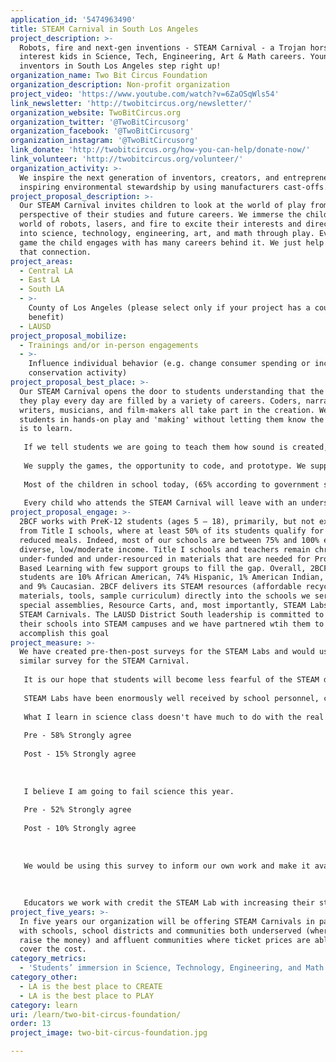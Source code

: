 ```yaml
---
application_id: '5474963490'
title: STEAM Carnival in South Los Angeles
project_description: >-
  Robots, fire and next-gen inventions - STEAM Carnival - a Trojan horse to
  interest kids in Science, Tech, Engineering, Art & Math careers. Young
  inventors in South Los Angeles step right up!
organization_name: Two Bit Circus Foundation
organization_description: Non-profit organization
project_video: 'https://www.youtube.com/watch?v=6ZaOSqWls54'
link_newsletter: 'http://twobitcircus.org/newsletter/'
organization_website: TwoBitCircus.org
organization_twitter: '@TwoBitCircusorg'
organization_facebook: '@TwoBitCircusorg'
organization_instagram: '@TwoBitCircusorg'
link_donate: 'http://twobitcircus.org/how-you-can-help/donate-now/'
link_volunteer: 'http://twobitcircus.org/volunteer/'
organization_activity: >-
  We inspire the next generation of inventors, creators, and entrepreneurs while
  inspiring environmental stewardship by using manufacturers cast-offs.
project_proposal_description: >-
  Our STEAM Carnival invites children to look at the world of play from the
  perspective of their studies and future careers. We immerse the child in the
  world of robots, lasers, and fire to excite their interests and direct them
  into science, technology, engineering, art, and math through play. Every video
  game the child engages with has many careers behind it. We just help them make
  that connection.
project_areas:
  - Central LA
  - East LA
  - South LA
  - >-
    County of Los Angeles (please select only if your project has a countywide
    benefit)
  - LAUSD
project_proposal_mobilize:
  - Trainings and/or in-person engagements
  - >-
    Influence individual behavior (e.g. change consumer spending or increase
    conservation activity)
project_proposal_best_place: >-
  Our STEAM Carnival opens the door to students understanding that the games
  they play every day are filled by a variety of careers. Coders, narrative
  writers, musicians, and film-makers all take part in the creation. We engage
  students in hands-on play and 'making' without letting them know the purpose
  is to learn. 
   
   If we tell students we are going to teach them how sound is created, and we supply a lecture with all the correct information, they will take notes and remember some of what was said. If we have them take apart a speaker, and then make a working headset, they will remember forever how they made sound come out of that headset. 
   
   We supply the games, the opportunity to code, and prototype. We supply tons of random materials and give prompts to what they might make, but we don't supply directions. By doing this we build critical and creative problem solvers.
   
   Most of the children in school today, (65% according to government statistics) will work in jobs that don't yet exist. The only way to prepare them for those jobs is to make sure they can think their way out of a problem, have confidence that they can solve those problems, and in this way, build their self-image as creative problem solvers ready to take on whatever is thrown their way.
   
   Every child who attends the STEAM Carnival will leave with an understanding of their future potential through the act of play.
project_proposal_engage: >-
  2BCF works with PreK-12 students (ages 5 — 18), primarily, but not exclusively
  from Title I schools, where at least 50% of its students qualify for free or
  reduced meals. Indeed, most of our schools are between 75% and 100% ethnically
  diverse, low/moderate income. Title I schools and teachers remain chronically
  under-funded and under-resourced in materials that are needed for Project
  Based Learning with few support groups to fill the gap. Overall, 2BCF’s
  students are 10% African American, 74% Hispanic, 1% American Indian, 6% Asian,
  and 9% Caucasian. 2BCF delivers its STEAM resources (affordable recycled
  materials, tools, sample curriculum) directly into the schools we service via
  special assemblies, Resource Carts, and, most importantly, STEAM Labs and
  STEAM Carnivals. The LAUSD District South leadership is committed to building
  their schools into STEAM campuses and we have partnered wtih them to
  accomplish this goal
project_measure: >-
  We have created pre-then-post surveys for the STEAM Labs and would use a
  similar survey for the STEAM Carnival. 
   
   It is our hope that students will become less fearful of the STEAM disciplines by first experiencing them through artistic expression. It is hoped that these exercises will translate into greater confidence and, ultimately, improved performance on standardized tests.
   
   STEAM Labs have been enormously well received by school personnel, credited with improving student engagement. Our evidence for this is from those pre-then-post surveys in which we asked the following two questions and received these responses:
   
   What I learn in science class doesn't have much to do with the real world.
   
   Pre - 58% Strongly agree
   
   Post - 15% Strongly agree
   
   
   
   I believe I am going to fail science this year.
   
   Pre - 52% Strongly agree
   
   Post - 10% Strongly agree
   
   
   
   We would be using this survey to inform our own work and make it available through open-source sharing platforms.
   
   
   
   Educators we work with credit the STEAM Lab with increasing their students' interest in practical research as an avenue into STEAM principles, as one principal described: “Students created marble runs, musical instruments, trebuchets, and catapults while exploring potential vs. kinetic energy and inertia. Students moved forward in creating simple machines and experimenting with magnets. At the end of the year the students worked together to meet the Rube Goldberg Challenge, creating an invention that pops a balloon.”
project_five_years: >-
  In five years our organization will be offering STEAM Carnivals in partnership
  with schools, school districts and communities both underserved (where we will
  raise the money) and affluent communities where ticket prices are able to
  cover the cost.
category_metrics:
  - 'Students’ immersion in Science, Technology, Engineering, and Math content'
category_other:
  - LA is the best place to CREATE
  - LA is the best place to PLAY
category: learn
uri: /learn/two-bit-circus-foundation/
order: 13
project_image: two-bit-circus-foundation.jpg

---
```

